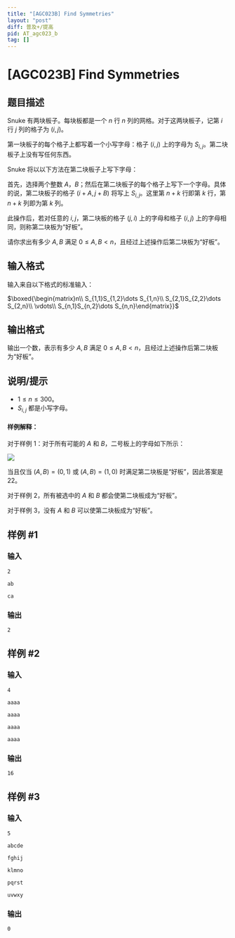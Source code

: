 ```yaml
---
title: "[AGC023B] Find Symmetries"
layout: "post"
diff: 普及+/提高
pid: AT_agc023_b
tag: []
---
```


# [AGC023B] Find Symmetries

## 题目描述

Snuke 有两块板子。每块板都是一个 $n$ 行 $n$ 列的网格。对于这两块板子，记第 $i$ 行 $j$ 列的格子为 $(i,j)$。

第一块板子的每个格子上都写着一个小写字母：格子 $(i,j)$ 上的字母为 $S_{i,j}$。第二块板子上没有写任何东西。

Snuke 将以以下方法在第二块板子上写下字母：

首先，选择两个整数 $A$，$B$；然后在第二块板子的每个格子上写下一个字母。具体的说，第二块板子的格子 $(i+A,j+B)$ 将写上 $S_{i,j}$。这里第 $n+k$ 行即第 $k$ 行，第 $n+k$ 列即为第 $k$ 列。

此操作后，若对任意的 $i,j$，第二块板的格子 $(j,i)$ 上的字母和格子 $(i,j)$ 上的字母相同，则称第二块板为“好板”。

请你求出有多少 $A,B$ 满足 $0\le A,B<n$，且经过上述操作后第二块板为“好板”。

## 输入格式

输入来自以下格式的标准输入：

$\boxed{\begin{matrix}n\\
S_{1,1}S_{1,2}\dots S_{1,n}\\
S_{2,1}S_{2,2}\dots S_{2,n}\\
\vdots\\
S_{n,1}S_{n,2}\dots S_{n,n}\end{matrix}}$

## 输出格式

输出一个数，表示有多少 $A,B$ 满足 $0\le A,B<n$，且经过上述操作后第二块板为“好板”。

## 说明/提示

- $1\le n\le 300$。
- $S_{i,j}$ 都是小写字母。

#### 样例解释：

对于样例 1：对于所有可能的 $A$ 和 $B$，二号板上的字母如下所示：

![](https://img.atcoder.jp/agc023/2414e26dc3abb6dd7bfa0c800bb4af0c.png)

当且仅当 $(A,B)=(0,1)$ 或 $(A,B)=(1,0)$ 时满足第二块板是“好板”，因此答案是 $22$。

对于样例 2，所有被选中的 $A$ 和 $B$ 都会使第二块板成为“好板”。

对于样例 3，没有 $A$ 和 $B$ 可以使第二块板成为“好板”。

## 样例 #1

### 输入

```
2
ab
ca
```

### 输出

```
2
```

## 样例 #2

### 输入

```
4
aaaa
aaaa
aaaa
aaaa
```

### 输出

```
16
```

## 样例 #3

### 输入

```
5
abcde
fghij
klmno
pqrst
uvwxy
```

### 输出

```
0
```

